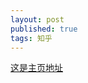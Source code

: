 ```yaml
---
layout: post
published: true
tags: 知乎
---
```


[这是主页地址](https://www.zhihu.com/people/yang-xiao-hei-14)
